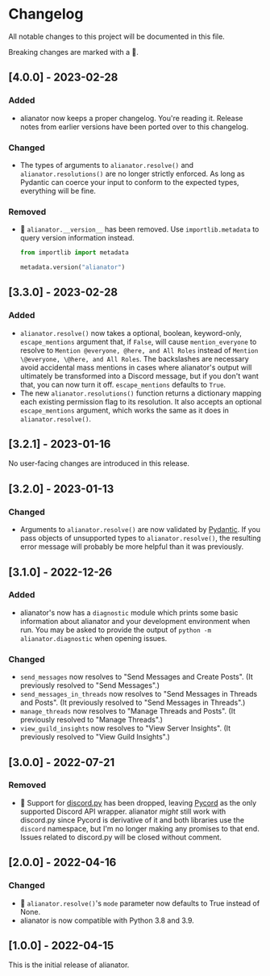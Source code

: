 # Changelog

All notable changes to this project will be documented in this file.

Breaking changes are marked with a 🚩.

## [4.0.0] - 2023-02-28 <a name="4-0-0"></a>

### Added

- alianator now keeps a proper changelog. You're reading it. Release notes from earlier versions have been ported over
  to this changelog.

### Changed

- The types of arguments to `alianator.resolve()` and `alianator.resolutions()` are no longer strictly enforced. As
  long as Pydantic can coerce your input to conform to the expected types, everything will be fine.

### Removed

- 🚩 `alianator.__version__` has been removed. Use `importlib.metadata` to query version information instead.

    ```py
    from importlib import metadata
    
    metadata.version("alianator")
    ```

## [3.3.0] - <a name="3-3-0">2023-02-28</a>

### Added

- `alianator.resolve()` now takes a optional, boolean, keyword-only, `escape_mentions` argument that, if `False`, will
  cause `mention_everyone` to resolve to `Mention @everyone, @here, and All Roles` instead
  of `Mention \@everyone, \@here, and All Roles`. The backslashes are necessary avoid accidental mass mentions in
  cases where alianator's output will ultimately be transformed into a Discord message, but if you don't want that,
  you can now turn it off. `escape_mentions` defaults to `True`.
- The new `alianator.resolutions()` function returns a dictionary mapping each existing permission flag to its
  resolution. It also accepts an optional `escape_mentions` argument, which works the same as it does
  in `alianator.resolve()`.

## [3.2.1] - <a name="3-2-1">2023-01-16</a>

No user-facing changes are introduced in this release.

## [3.2.0] - <a name="3-2-0">2023-01-13</a>

### Changed

- Arguments to `alianator.resolve()` are now validated by [Pydantic](https://docs.pydantic.dev). If you pass objects of
  unsupported types to `alianator.resolve()`, the resulting error message will probably be more helpful than it was
  previously.

## [3.1.0] - <a name="3-1-0">2022-12-26</a>

### Added

- alianator's now has a `diagnostic` module which prints some basic information about alianator and your development
  environment when run. You may be asked to provide the output of `python -m alianator.diagnostic` when opening issues.

### Changed

- `send_messages` now resolves to "Send Messages and Create Posts". (It previously resolved to "Send Messages".)
- `send_messages_in_threads` now resolves to "Send Messages in Threads and Posts". (It previously resolved to "Send
  Messages in Threads".)
- `manage_threads` now resolves to "Manage Threads and Posts". (It previously resolved to "Manage Threads".)
- `view_guild_insights` now resolves to "View Server Insights". (It previously resolved to "View Guild Insights".)

## [3.0.0] - <a name="3-0-0">2022-07-21</a>

### Removed

- 🚩 Support for [discord.py](https://github.com/Rapptz/discord.py) has been dropped,
  leaving [Pycord](https://github.com/Pycord-Development/pycord) as the only supported Discord API wrapper. alianator
  *might* still work with discord.py
  since Pycord is derivative of it and both libraries use the `discord` namespace, but I'm no longer making any promises
  to that end. Issues related to discord.py will be closed without comment.

## [2.0.0] - <a name="3-0-0">2022-04-16</a>

### Changed

- 🚩 `alianator.resolve()`'s `mode` parameter now defaults to True instead of None.
- alianator is now compatible with Python 3.8 and 3.9.

## [1.0.0] - <a name="1-0-0">2022-04-15</a>

This is the initial release of alianator.